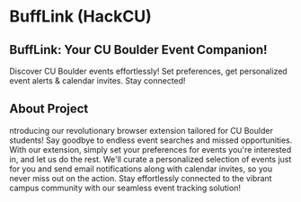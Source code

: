 # BuffLink (HackCU)

## BuffLink: Your CU Boulder Event Companion!

Discover CU Boulder events effortlessly! Set preferences, get personalized event alerts & calendar invites. Stay connected!

## About Project

ntroducing our revolutionary browser extension tailored for CU Boulder students! Say goodbye to endless event searches and missed opportunities. With our extension, simply set your preferences for events you're interested in, and let us do the rest. We'll curate a personalized selection of events just for you and send email notifications along with calendar invites, so you never miss out on the action. Stay effortlessly connected to the vibrant campus community with our seamless event tracking solution!
